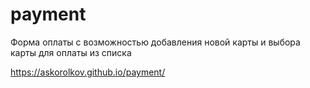 # payment
Форма оплаты с возможностью добавления новой карты и выбора карты для оплаты из списка

https://askorolkov.github.io/payment/
